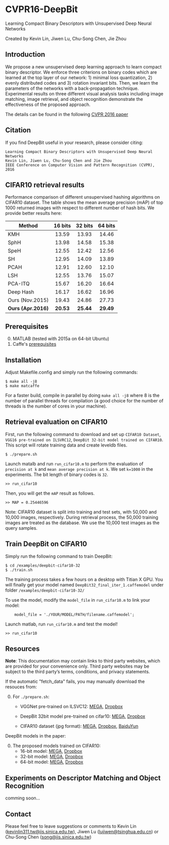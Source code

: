 # CVPR16-DeepBit

Learning Compact Binary Descriptors with Unsupervised Deep Neural Networks

Created by Kevin Lin, Jiwen Lu, Chu-Song Chen, Jie Zhou

## Introduction

We propose a new unsupervised deep learning approach to learn compact binary descriptor. We enforce three criterions on binary codes which are learned at the top layer of our network: 1) minimal loss quantization, 2) evenly distributed codes and 3) rotation invariant bits. Then, we learn the parameters of the networks with a back-propagation technique. Experimental results on three different visual analysis tasks including image matching, image retrieval, and object recognition demonstrate the effectiveness of the proposed approach.

The details can be found in the following [CVPR 2016 paper](http://www.iis.sinica.edu.tw/~kevinlin311.tw/cvpr16-deepbit.pdf)


## Citation

If you find DeepBit useful in your research, please consider citing:

    Learning Compact Binary Descriptors with Unsupervised Deep Neural Networks
    Kevin Lin, Jiwen Lu, Chu-Song Chen and Jie Zhou
    IEEE Conference on Computer Vision and Pattern Recognition (CVPR), 2016


## CIFAR10 retrieval results

Performance comparison of different unsupervised hashing algorithms on CIFAR10 dataset. The table shows the mean average precision (mAP) of top 1000 returned images with respect to different number of hash bits. We provide better results here:


|     Method      |   16 bits   |   32 bits   |   64 bits
-----------------|:-----------:|:-----------:|:-----------:
      KMH        |    13.59    |    13.93    |    14.46
      SphH       |    13.98    |    14.58    |    15.38
      SpeH       |    12.55    |    12.42    |    12.56
      SH         |    12.95    |    14.09    |    13.89
      PCAH       |    12.91    |    12.60    |    12.10
      LSH        |    12.55    |    13.76    |    15.07
     PCA-ITQ     |    15.67    |    16.20    |    16.64
    Deep Hash    |    16.17    |    16.62    |    16.96
 Ours (Nov.2015) |    19.43    |    24.86    |    27.73
 **Ours (Apr.2016)** |    **20.53**    |    **25.44**    |    **29.49**



## Prerequisites

  0. MATLAB (tested with 2015a on 64-bit Ubuntu)
  0. Caffe's [prerequisites](http://caffe.berkeleyvision.org/installation.html#prequequisites)


## Installation

Adjust Makefile.config and simply run the following commands:

    $ make all -j8
    $ make matcaffe

For a faster build, compile in parallel by doing `make all -j8` where 8 is the number of parallel threads for compilation (a good choice for the number of threads is the number of cores in your machine).


## Retrieval evaluation on CIFAR10

First, run the following command to download and set up `CIFAR10 Dataset`, `VGG16 pre-trained on ILSVRC12`, `DeepBit 32-bit model trained on CIFAR10`. This script will rotate training data and create leveldb files.

    $ ./prepare.sh


Launch matalb and run `run_cifar10.m` to perform the evaluation of `precision at k` and `mean average precision at k`. We set `k=1000` in the experiments. The bit length of binary codes is `32`. 
    
    >> run_cifar10


Then, you will get the `mAP` result as follows. 

    >> MAP = 0.25446596


Note: CIFAR10 dataset is split into training and test sets, with 50,000 and 10,000 images, respectively. During retrieval process, the 50,000 training images are treated as the database. We use the 10,000 test images as the query samples.


## Train DeepBit on CIFAR10

Simply run the following command to train DeepBit:

    $ cd /examples/deepbit-cifar10-32
    $ ./train.sh


The training process takes a few hours on a desktop with Titian X GPU.
You will finally get your model named `DeepBit32_final_iter_1.caffemodel` under folder `/examples/deepbit-cifar10-32/`

To use the model, modify the `model_file` in `run_cifar10.m` to link your model:

```
    model_file = './YOUR/MODEL/PATH/filename.caffemodel';
```

Launch matlab, run `run_cifar10.m` and test the model!
    
    >> run_cifar10



## Resources

**Note**: This documentation may contain links to third party websites, which are provided for your convenience only. Third party websites may be subject to the third party’s terms, conditions, and privacy statements.

If the automatic "fetch_data" fails, you may manually download the resouces from:

0. For `./prepare.sh`:
    - VGGNet pre-trained on ILSVC12: [MEGA](https://mega.nz/#!0IsmmKTS!vYrCmGODqCRoSGhbPwMkK4ohJzFNu3WblNijnsvTZD0), [Dropbox](https://www.dropbox.com/s/yqkm2tgqonditgs/VGG_ILSVRC_16_layers.caffemodel?dl=0)

    - DeepBit 32bit model pre-trained on cifar10: [MEGA](https://mega.nz/#!kFd3RZbR!jhhlgfd-eOV4YpflBcZ3lE3UmeQqJFLuds1fLdIKS_0), [Dropbox](https://www.dropbox.com/s/z815s0cjdipwr5b/DeepBit32_final_iter_1.caffemodel?dl=0)

    - CIFAR10 dataset (jpg format): [MEGA](https://mega.nz/#!RENV1bhZ!x0uFnAkqUSTJzKr6HzeeNV9mtDjlgQ0x6ZaXfpxbJkw), [Dropbox](https://www.dropbox.com/s/f7q3bbgvat2q1u2/cifar10-dataset.zip?dl=0), [BaiduYun](http://pan.baidu.com/s/1pKsSK7h)


DeepBit models in the paper:
 
0. The proposed models trained on CIFAR10:
    - 16-bit model: [MEGA](https://mega.nz/#!lRswAKTY!OsaU4vyrRR3N8xl-rJsOE-w7h5PB6K7Dv35NrHwvGLo), [Dropbox](https://www.dropbox.com/s/cwzfelw8opho1pq/DeepBit16_final_iter_1.caffemodel?dl=0)
    - 32-bit model: [MEGA](https://mega.nz/#!kFd3RZbR!jhhlgfd-eOV4YpflBcZ3lE3UmeQqJFLuds1fLdIKS_0), [Dropbox](https://www.dropbox.com/s/z815s0cjdipwr5b/DeepBit32_final_iter_1.caffemodel?dl=0)
    - 64-bit model: [MEGA](https://mega.nz/#!pMFgQaJR!-kybfCeXDLvaD96NIRTzDZBMgET6x5SVBJ5H3HKQLrw), [Dropbox](https://www.dropbox.com/s/4nrhtsq7q2offx4/DeepBit64_final_iter_1.caffemodel?dl=0)


## Experiments on Descriptor Matching and Object Recognition

comming soon...


## Contact

Please feel free to leave suggestions or comments to Kevin Lin (kevinlin311.tw@iis.sinica.edu.tw), Jiwen Lu (lujiwen@tsinghua.edu.cn) or Chu-Song Chen (song@iis.sinica.edu.tw)

